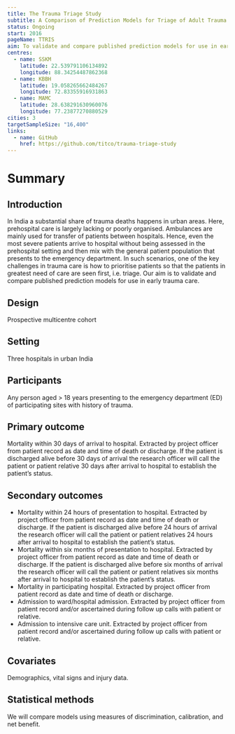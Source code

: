 ```yaml
---
title: The Trauma Triage Study
subtitle: A Comparison of Prediction Models for Triage of Adult Trauma Patients Presenting to Emergency Departments in Urban India
status: Ongoing
start: 2016
pageName: TTRIS
aim: To validate and compare published prediction models for use in early trauma care
centres:
  - name: SSKM
    latitude: 22.539791106134892
    longitude: 88.34254487862368
  - name: KBBH
    latitude: 19.058265662484267 
    longitude: 72.83355916931863
  - name: MAMC
    latitude: 28.638291630960076 
    longitude: 77.23877270880529
cities: 3
targetSampleSize: "16,400"
links:
  - name: GitHub
    href: https://github.com/titco/trauma-triage-study
---
```


# Summary

## Introduction
In India a substantial share of trauma deaths happens in urban
areas. Here, prehospital care is largely lacking or poorly
organised. Ambulances are mainly used for transfer of patients between
hospitals. Hence, even the most severe patients arrive to hospital
without being assessed in the prehospital setting and then mix with
the general patient population that presents to the emergency
department. In such scenarios, one of the key challenges in trauma
care is how to prioritise patients so that the patients in greatest
need of care are seen first, i.e. triage. Our aim is to validate and
compare published prediction models for use in early trauma care.

## Design
Prospective multicentre cohort

## Setting
Three hospitals in urban India

## Participants
Any person aged > 18 years presenting to the emergency department (ED)
of participating sites with history of trauma.

## Primary outcome
Mortality within 30 days of arrival to hospital. Extracted by project
officer from patient record as date and time of death or discharge. If
the patient is discharged alive before 30 days of arrival the research
officer will call the patient or patient relative 30 days after
arrival to hospital to establish the patient’s status.

## Secondary outcomes

- Mortality within 24 hours of presentation to hospital. Extracted by
  project officer from patient record as date and time of death or
  discharge. If the patient is discharged alive before 24 hours of
  arrival the research officer will call the patient or patient
  relatives 24 hours after arrival to hospital to establish the
  patient’s status.
- Mortality within six months of presentation to hospital. Extracted
  by project officer from patient record as date and time of death or
  discharge. If the patient is discharged alive before six months of
  arrival the research officer will call the patient or patient
  relatives six months after arrival to hospital to establish the
  patient’s status.
- Mortality in participating hospital. Extracted by project officer
  from patient record as date and time of death or discharge.
- Admission to ward/hospital admission. Extracted by project officer
  from patient record and/or ascertained during follow up calls with
  patient or relative.
- Admission to intensive care unit. Extracted by project officer from
  patient record and/or ascertained during follow up calls with
  patient or relative.

## Covariates
Demographics, vital signs and injury data.

## Statistical methods
We will compare models using measures of discrimination, calibration, and net benefit. 
